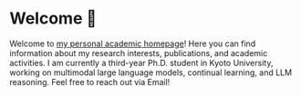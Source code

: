 # Welcome 👋

Welcome to [my personal academic homepage](https://Yahan-Yu.github.io)!
Here you can find information about my research interests, publications, and academic activities.
I am currently a third-year Ph.D. student in Kyoto University, working on multimodal large language models, continual learning, and LLM reasoning.
Feel free to reach out via Email!